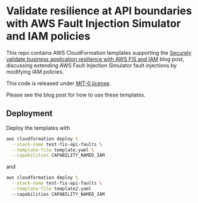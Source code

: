 # Validate resilience at API boundaries with AWS Fault Injection Simulator and IAM policies

This repo contains AWS CloudFormation templates supporting the [Securely validate business application resilience with AWS FIS and IAM](https://aws-blogs-prod.amazon.com/devops/securely-validate-business-application-resilience-with-aws-fis-and-iam/) blog post, discussing extending AWS Fault Injection Simulator fault injections by modifying IAM policies. 

This code is released under [MIT-0 license](LICENSE.md). 

Please see the blog post for how to use these templates.

## Deployment

Deploy the templates with 

```bash
aws cloudformation deploy \
  --stack-name test-fis-api-faults \
  --template-file template.yaml \
  --capabilities CAPABILITY_NAMED_IAM
```

and

```bash
aws cloudformation deploy \
  --stack-name test-fis-api-faults \
  --template-file template2.yaml 
  --capabilities CAPABILITY_NAMED_IAM
```

